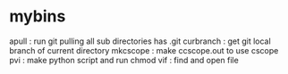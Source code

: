 # mybins
apull : run git pulling all sub directories has .git
curbranch : get git local branch of current directory
mkcscope : make ccscope.out to use cscope
pvi : make python script and run chmod
vif : find and open file
